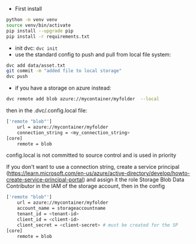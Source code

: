 - First install

```bash
python -m venv venv
source venv/bin/activate
pip install --upgrade pip
pip install -r requirements.txt
```

- init dvc: `dvc init`
- use the standard config to push and pull from local file system:

```bash
dvc add data/asset.txt
git commit -m "added file to local storage"
dvc push
```

- if you have a storage on azure instead:

```bash
dvc remote add blob azure://mycontainer/myfolder  --local
```

then in the .dvc/.config.local file:

```bash
['remote "blob"']
    url = azure://mycontainer/myfolder
    connection_string = <my_connection_string>
[core]
    remote = blob
```

config.local is not committed to source control and is used in priority

If you don't want to use a connection string, create a service principal (https://learn.microsoft.com/en-us/azure/active-directory/develop/howto-create-service-principal-portal) and assign it the role Storage Blob Data Contributor in the IAM of the storage account, then in the config

```bash
['remote "blob"']
    url = azure://mycontainer/myfolder
    account_name = storageaccountname
    tenant_id = <tenant-id>
    client_id = <client-id>
    client_secret = <client-secret> # must be created for the SP
[core]
    remote = blob
```
